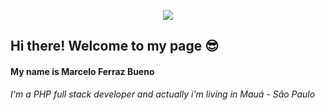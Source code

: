 <p align="center">
  <img src="https://media0.giphy.com/media/xTiIzKsnjiilddXngI/giphy.gif?cid=ecf05e47b3cdb9b1ad8b419737dfad6577e0c5714d4bc72d&rid=giphy.gif">
</p>

## Hi there! Welcome to my page 😎

#### My name is Marcelo Ferraz Bueno 

*I'm a PHP full stack developer and actually i'm living in Mauá - São Paulo* 

<!--<img align="left" src="https://media1.giphy.com/media/zCV6yYYnYZejS/giphy.gif?cid=ecf05e47sge107bxm43d38kmqdmtc2z232ock3b6tqn8pf0q&rid=giphy.gif">-->

<!--
**marcelobueno/marcelobueno** is a ✨ _special_ ✨ repository because its `README.md` (this file) appears on your GitHub profile.

Here are some ideas to get you started:

- 🔭 I’m currently working on ...
- 🌱 I’m currently learning ...
- 👯 I’m looking to collaborate on ...
- 🤔 I’m looking for help with ...
- 💬 Ask me about ...
- 📫 How to reach me: ...
- 😄 Pronouns: ...
- ⚡ Fun fact: ...
-->
